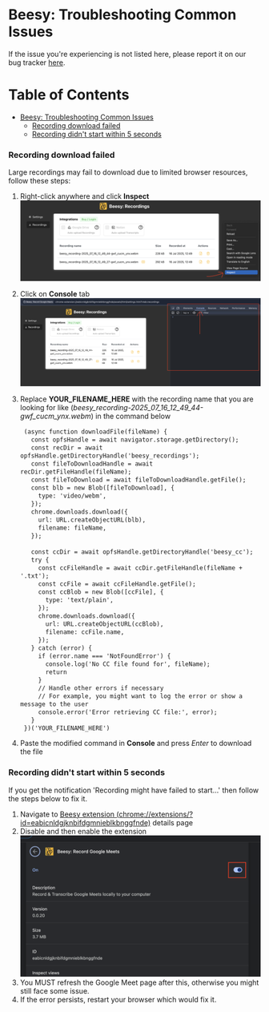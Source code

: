 # Beesy: Troubleshooting Common Issues

If the issue you're experiencing is not listed here, please report it on our bug tracker [here](https://github.com/pi-ra/beesy-issue-tracker/issues/new?labels=bug&template=bug_report.yml&title=).

# Table of Contents
- [Beesy: Troubleshooting Common Issues](#Beesy-Troubleshooting-Common-Issues)
    - [Recording download failed](#Recording-download-failed)
    - [Recording didn't start within 5 seconds](#Recording-didnt-start-within-5-seconds)


### Recording download failed

Large recordings may fail to download due to limited browser resources, follow these steps:

1. Right-click anywhere and click **Inspect**
   ![right-click and inspect](../media/trble-inpct.png)
2. Click on **Console** tab
   ![click console tab](../media/trble-cnsl.png)
3. Replace **YOUR_FILENAME_HERE** with the recording name that you are looking for like (_beesy_recording-2025_07_16_12_49_44-gwf_cucm_ynx.webm_) in the command below

   ```
    (async function downloadFile(fileName) {
      const opfsHandle = await navigator.storage.getDirectory();
      const recDir = await opfsHandle.getDirectoryHandle('beesy_recordings');
      const fileToDownloadHandle = await recDir.getFileHandle(fileName);
      const fileToDownload = await fileToDownloadHandle.getFile();
      const blb = new Blob([fileToDownload], {
        type: 'video/webm',
      });
      chrome.downloads.download({
        url: URL.createObjectURL(blb),
        filename: fileName,
      });

      const ccDir = await opfsHandle.getDirectoryHandle('beesy_cc');
      try {
        const ccFileHandle = await ccDir.getFileHandle(fileName + '.txt');
        const ccFile = await ccFileHandle.getFile();
        const ccBlob = new Blob([ccFile], {
          type: 'text/plain',
        });
        chrome.downloads.download({
          url: URL.createObjectURL(ccBlob),
          filename: ccFile.name,
        });
      } catch (error) {
        if (error.name === 'NotFoundError') {
          console.log('No CC file found for', fileName);
          return
        }
        // Handle other errors if necessary
        // For example, you might want to log the error or show a message to the user
        console.error('Error retrieving CC file:', error);
      }
    })('YOUR_FILENAME_HERE')
   ```

4. Paste the modified command in **Console** and press _Enter_ to download the file

### Recording didn't start within 5 seconds

If you get the notification 'Recording might have failed to start...' then follow the steps below to fix it.

1. Navigate to [Beesy extension (chrome://extensions/?id=eabicnldgjknbifdgmnieblkbnggfnde)](chrome://extensions/?id=eabicnldgjknbifdgmnieblkbnggfnde) details page
2. Disable and then enable the extension
   ![toggle on-off-on](../media/trble-extn-toggle.png)
3. You MUST refresh the Google Meet page after this, otherwise you might still face some issue.
4. If the error persists, restart your browser which would fix it.
